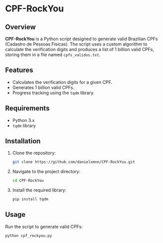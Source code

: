 # CPF-RockYou

## Overview

**CPF-RockYou** is a Python script designed to generate valid Brazilian CPFs (Cadastro de Pessoas Físicas). The script uses a custom algorithm to calculate the verification digits and produces a list of 1 billion valid CPFs, storing them in a file named `cpfs_validos.txt`.

## Features

- Calculates the verification digits for a given CPF.
- Generates 1 billion valid CPFs.
- Progress tracking using the `tqdm` library.

## Requirements

- Python 3.x
- `tqdm` library

## Installation

1. Clone the repository:
    ```bash
    git clone https://github.com/danielxmnn/CPF-RockYou.git
    ```
2. Navigate to the project directory:
    ```bash
    cd CPF-RockYou
    ```
3. Install the required library:
    ```bash
    pip install tqdm
    ```

## Usage

Run the script to generate valid CPFs:
```bash
python cpf_rockyou.py





